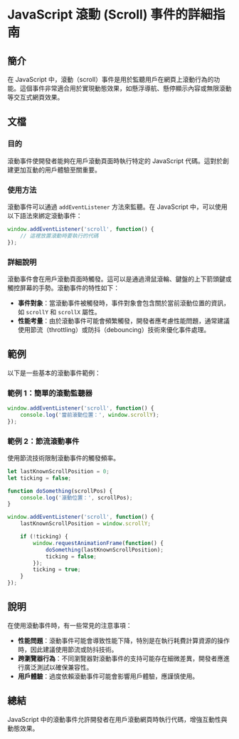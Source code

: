 <!--
Meta Description: # JavaScript 滾動 (Scroll) 事件的詳細指南 ## 簡介 在 JavaScript 中，滾動（scroll）事件是用於監聽用戶在網頁上滾動行為的功能。這個事件非常適合用於實現動態效果，如懸浮導航、懸停顯示內容或無限滾動等交互式網頁效果。 ## 文檔 ### 目的 滾動事件使開發者...
Meta Keywords: javascript, window, scroll, function, addeventlistener
-->

# JavaScript 滾動 (Scroll) 事件的詳細指南

## 簡介
在 JavaScript 中，滾動（scroll）事件是用於監聽用戶在網頁上滾動行為的功能。這個事件非常適合用於實現動態效果，如懸浮導航、懸停顯示內容或無限滾動等交互式網頁效果。

## 文檔
### 目的
滾動事件使開發者能夠在用戶滾動頁面時執行特定的 JavaScript 代碼。這對於創建更加互動的用戶體驗至關重要。

### 使用方法
滾動事件可以通過 `addEventListener` 方法來監聽。在 JavaScript 中，可以使用以下語法來綁定滾動事件：

```javascript
window.addEventListener('scroll', function() {
    // 這裡放置滾動時要執行的代碼
});
```

### 詳細說明
滾動事件會在用戶滾動頁面時觸發。這可以是通過滑鼠滾輪、鍵盤的上下箭頭鍵或觸控屏幕的手勢。滾動事件的特性如下：

- **事件對象**：當滾動事件被觸發時，事件對象會包含關於當前滾動位置的資訊，如 `scrollY` 和 `scrollX` 屬性。
- **性能考量**：由於滾動事件可能會頻繁觸發，開發者應考慮性能問題，通常建議使用節流（throttling）或防抖（debouncing）技術來優化事件處理。

## 範例
以下是一些基本的滾動事件範例：

### 範例 1：簡單的滾動監聽器
```javascript
window.addEventListener('scroll', function() {
    console.log('當前滾動位置：', window.scrollY);
});
```

### 範例 2：節流滾動事件
使用節流技術限制滾動事件的觸發頻率。
```javascript
let lastKnownScrollPosition = 0;
let ticking = false;

function doSomething(scrollPos) {
    console.log('滾動位置：', scrollPos);
}

window.addEventListener('scroll', function() {
    lastKnownScrollPosition = window.scrollY;

    if (!ticking) {
        window.requestAnimationFrame(function() {
            doSomething(lastKnownScrollPosition);
            ticking = false;
        });
        ticking = true;
    }
});
```

## 說明
在使用滾動事件時，有一些常見的注意事項：

- **性能問題**：滾動事件可能會導致性能下降，特別是在執行耗費計算資源的操作時，因此建議使用節流或防抖技術。
- **跨瀏覽器行為**：不同瀏覽器對滾動事件的支持可能存在細微差異，開發者應進行廣泛測試以確保兼容性。
- **用戶體驗**：過度依賴滾動事件可能會影響用戶體驗，應謹慎使用。

## 總結
JavaScript 中的滾動事件允許開發者在用戶滾動網頁時執行代碼，增強互動性與動態效果。